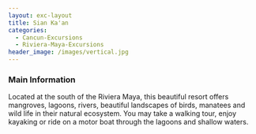 ```yaml
---
layout: exc-layout
title: Sian Ka'an
categories:
  - Cancun-Excursions
  - Riviera-Maya-Excursions
header_image: /images/vertical.jpg
---
```

### Main Information

Located at the south of the Riviera Maya, this beautiful resort offers mangroves, lagoons, rivers, beautiful landscapes of birds, manatees and wild life in their natural ecosystem. You may take a walking tour, enjoy kayaking or ride on a motor boat through the lagoons and shallow waters.